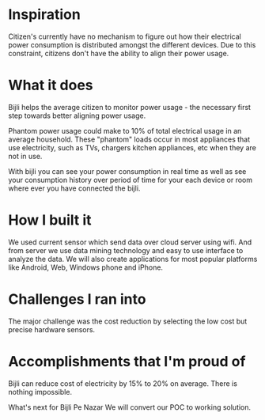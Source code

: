 # Inspiration
Citizen's currently have no mechanism to figure out how their electrical power consumption is distributed amongst the different devices. Due to this constraint, citizens don't have the ability to align their power usage.

# What it does
Bijli helps the average citizen to monitor power usage - the necessary first step towards better aligning power usage.

Phantom power usage could make to 10% of total electrical usage in an average household. These "phantom" loads occur in most appliances that use electricity, such as TVs, chargers kitchen appliances, etc when they are not in use.

With bijli you can see your power consumption in real time as well as see your consumption history over period of time for your each device or room where ever you have connected the bijli.

# How I built it
We used current sensor which send data over cloud server using wifi. And from server we use data mining technology and easy to use interface to analyze the data. We will also create applications for most popular platforms like Android, Web, Windows phone and iPhone.

# Challenges I ran into
The major challenge was the cost reduction by selecting the low cost but precise hardware sensors.

# Accomplishments that I'm proud of
Bijli can reduce cost of electricity by 15% to 20% on average.
There is nothing impossible.

What's next for Bijli Pe Nazar
We will convert our POC to working solution.
